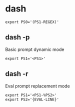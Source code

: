 # dash

```
export PS0='(PS1-REGEX)'
```

## dash -p

Basic prompt dynamic mode

```
export PS1='<PS1>'
```

## dash -r

Eval prompt replacement mode

```
export PS1='<PS1-%PS2>'
export PS2='{EVAL-LINE}'
```

